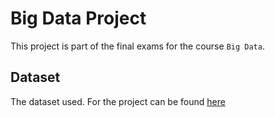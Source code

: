 # Big Data Project

This project is part of the final exams for the course `Big Data`.

## Dataset

The dataset used. For the project can be found [here](https://www.kaggle.com/datasets/dilwong/flightprices)